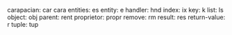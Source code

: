 carapacian:    car   cara
entities:      es
entity:        e
handler:       hnd
index:         ix
key:           k
list:          ls
object:        obj
parent:        rent
proprietor:    propr
remove:        rm
result:        res
return-value:  r
tuple:         tup
